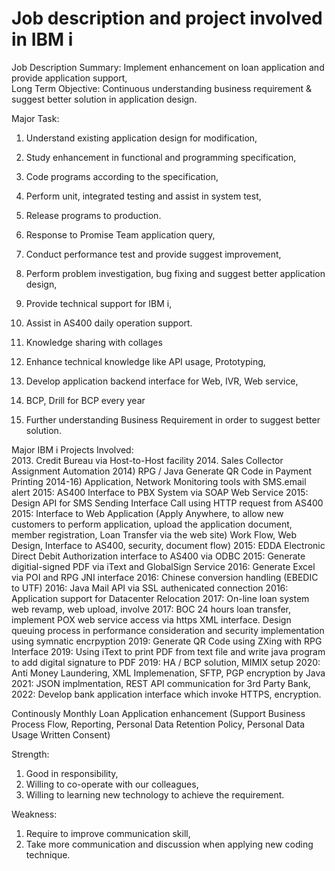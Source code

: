# Job description and project involved in IBM i  

Job Description Summary: Implement enhancement on loan application and provide application support,  
Long Term Objective: Continuous understanding business requirement & suggest better solution in application design.  

Major Task:  
1) Understand existing application design for modification,  
2) Study enhancement in functional and programming specification,  
3) Code programs according to the specification,  
4) Perform unit, integrated testing and assist in system test,  
5) Release programs to production.  

6) Response to Promise Team application query,  
7) Conduct performance test and provide suggest improvement,  
8) Perform problem investigation, bug fixing and suggest better application design,  
9) Provide technical support for IBM i,  
10) Assist in AS400 daily operation support.  
11) Knowledge sharing with collages

12) Enhance technical knowledge like API usage, Prototyping,  
13) Develop application backend interface for Web, IVR, Web service,  
14) BCP, Drill for BCP every year  

14) Further understanding Business Requirement in order to suggest better solution.  

Major IBM i Projects Involved:  
2013. Credit Bureau via Host-to-Host facility
2014. Sales Collector Assignment Automation
2014) RPG / Java Generate QR Code in Payment Printing
2014-16) Application, Network Monitoring tools with SMS.email alert
2015: AS400 Interface to PBX System via SOAP Web Service 
2015: Design API for SMS Sending Interface Call using HTTP request from AS400
2015: Interface to Web Application (Apply Anywhere, to allow new customers to perform application, upload the application document, member registration, Loan Transfer via the web site)
Work Flow, Web Design, Interface to AS400, security, document flow)
2015: EDDA Electronic Direct Debit Authorization interface to AS400 via ODBC
2015: Generate digitial-signed PDF via iText and GlobalSign Service
2016: Generate Excel via POI and RPG JNI interface
2016: Chinese conversion handling (EBEDIC to UTF)
2016: Java Mail API via SSL authenicated connection
2016: Application support for Datacenter Relocation
2017: On-line loan system web revamp, web upload, involve 
2017: BOC 24 hours loan transfer, implement POX web service access via https XML interface. Design queuing process in performance consideration and security implementation using symnatic encrpyption
2019: Generate QR Code using ZXing with RPG Interface
2019: Using iText to print PDF from text file and write java program to add digital signature to PDF
2019: HA / BCP solution, MIMIX setup
2020: Anti Money Laundering, XML Implemenation, SFTP, PGP encryption by Java
2021: JSON implmentation, REST API communication for 3rd Party Bank, 
2022: Develop bank application interface which invoke HTTPS, encryption.

Continously Monthly Loan Application enhancement (Support Business Process Flow, Reporting, Personal Data Retention Policy, Personal Data Usage Written Consent)

Strength: 
1) Good in responsibility,  
2) Willing to co-operate with our colleagues,  
3) Willing to learning new technology to achieve the requirement.  

Weakness:
1) Require to improve communication skill,  
2) Take more communication and discussion when applying new coding technique.  
